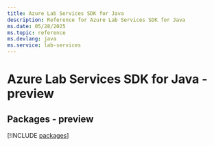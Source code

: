 ```yaml
---
title: Azure Lab Services SDK for Java
description: Reference for Azure Lab Services SDK for Java
ms.date: 05/28/2025
ms.topic: reference
ms.devlang: java
ms.service: lab-services
---
```

# Azure Lab Services SDK for Java - preview
## Packages - preview
[!INCLUDE [packages](lab-services-index.md)]